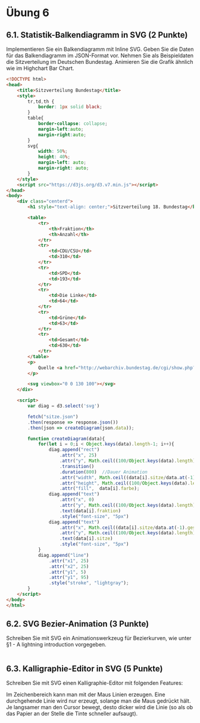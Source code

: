 # Übung 6

## 6.1. Statistik-Balkendiagramm in SVG (2 Punkte)
Implementieren Sie ein Balkendiagramm mit Inline SVG. Geben Sie die Daten für das Balkendiagramm im JSON-Format vor. Nehmen Sie als Beispieldaten die Sitzverteilung im Deutschen Bundestag. Animieren Sie die Grafik ähnlich wie im Highchart Bar Chart. 

```html
<!DOCTYPE html>
<head>
    <title>Sitzverteilung Bundestag</title>
    <style>
        tr,td,th {
            border: 1px solid black;
        }
        table{
            border-collapse: collapse;
            margin-left:auto; 
            margin-right:auto;
        }
        svg{
            width: 50%; 
            height: 40%;
            margin-left: auto;
            margin-right: auto;
        }
    </style>
    <script src="https://d3js.org/d3.v7.min.js"></script>
</head>
<body>
    <div class="centerd">
        <h1 style="text-align: center;">Sitzverteilung 18. Bundestag</h1>

        <table>
            <tr>
                <th>Fraktion</th>
                <th>Anzahl</th>
            </tr>
            <tr>
                <td>CDU/CSU</td>
                <td>310</td>
            </tr>
            <tr>
                <td>SPD</td>
                <td>193</td>
            </tr>
            <tr>
                <td>Die Linke</td>
                <td>64</td>
            </tr>
            <tr>
                <td>Grüne</td>
                <td>63</td>
            </tr>
            <tr>
                <td>Gesamt</td>
                <td>630</td>
            </tr>
        </table>
        <p>
            Quelle <a href="http://webarchiv.bundestag.de/cgi/show.php?id=1284&jahr=2016">Webarchiv Bundestag</a>
        </p>

        <svg viewbox="0 0 130 100"></svg>
    </div>

    <script>
        var diag = d3.select('svg')

        fetch("sitze.json")
        .then(response => response.json())
        .then(json => createDiagram(json.data));

        function createDiagram(data){
            for(let i = 0;i < Object.keys(data).length-1; i++){
                diag.append("rect")
                    .attr("x", 25)
                    .attr("y", Math.ceil((100/Object.keys(data).length)*(i)+10))
                    .transition()
                    .duration(800)  //Dauer Animation
                    .attr("width", Math.ceil((data[i].sitze/data.at(-1).gesamt)*100))
                    .attr("height", Math.ceil((100/Object.keys(data).length)-10))
                    .attr("fill",  data[i].farbe);
                diag.append("text")
                    .attr("x", 0)
                    .attr("y", Math.ceil((100/Object.keys(data).length)*(i)+16))
                    .text(data[i].fraktion)
                    .style("font-size", "5px")
                diag.append("text")
                    .attr("x", Math.ceil((data[i].sitze/data.at(-1).gesamt)*100)+30)
                    .attr("y", Math.ceil((100/Object.keys(data).length)*(i)+16))
                    .text(data[i].sitze)
                    .style("font-size", "5px")
            }
            diag.append("line")
                .attr("x1", 25)
                .attr("x2", 25)
                .attr("y1", 5)
                .attr("y1", 95)
                .style("stroke", "lightgray");
        }
    </script>
</body>
</html>
```

## 6.2. SVG Bezier-Animation (3 Punkte)
Schreiben Sie mit SVG ein Animationswerkzeug für Bezierkurven, wie unter §1 - A lightning introduction vorgegeben.

```html

```

## 6.3. Kalligraphie-Editor in SVG (5 Punkte)
Schreiben Sie mit SVG einen Kalligraphie-Editor mit folgenden Features:

Im Zeichenbereich kann man mit der Maus Linien erzeugen.
Eine durchgehende Linie wird nur erzeugt, solange man die Maus gedrückt hält.
Je langsamer man den Cursor bewegt, desto dicker wird die Linie (so als ob das Papier an der Stelle die Tinte schneller aufsaugt).

```html

```